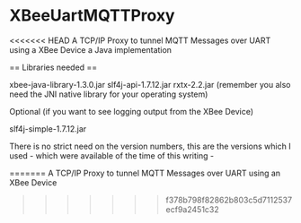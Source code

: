 # XBeeUartMQTTProxy
<<<<<<< HEAD
A TCP/IP Proxy to tunnel MQTT Messages over UART using a XBee Device
a Java implementation

== Libraries needed ==

xbee-java-library-1.3.0.jar
slf4j-api-1.7.12.jar
rxtx-2.2.jar (remember you also need the JNI native library for your operating system)

Optional (if you want to see logging output from the XBee Device)

slf4j-simple-1.7.12.jar

There is no strict need on the version numbers, this are the versions which I used - which were available of the time of this writing -

=======
A TCP/IP Proxy to tunnel MQTT Messages over UART using an XBee Device
>>>>>>> f378b798f82862b803c5d7112537ecf9a2451c32
